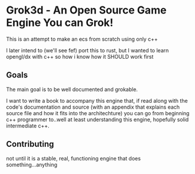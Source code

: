 # Grok3d - An Open Source Game Engine You can Grok!

This is an attempt to make an ecs from scratch using only c++

I later intend to (we'll see fef) port this to rust, but I wanted to learn opengl/dx with c++ so how i know how it SHOULD work first

## Goals

The main goal is to be well documented and grokable.

I want to write a book to accompany this engine that, if read along with the code's documentation and source (with an appendix that explains each source file
and how it fits into the architechture) you can go from beginning c++ programmer to..well at least understanding this engine, hopefully solid intermediate c++.


## Contributing

not until it is a stable, real, functioning engine that does something...anything
